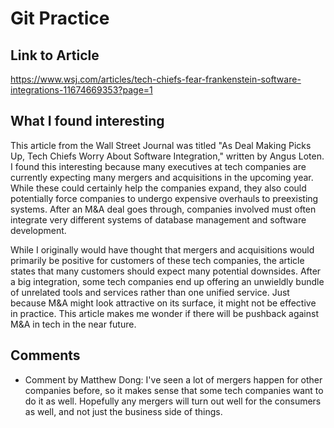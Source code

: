 # Git Practice

## Link to Article
<https://www.wsj.com/articles/tech-chiefs-fear-frankenstein-software-integrations-11674669353?page=1>

## What I found interesting
This article from the Wall Street Journal was titled "As Deal Making Picks Up, Tech Chiefs Worry About Software Integration," written by Angus Loten. I found this interesting because many executives at tech companies are currently expecting many mergers and acquisitions in the upcoming year. While these could certainly help the companies expand, they also could potentially force companies to undergo expensive overhauls to preexisting systems. After an M&A deal goes through, companies involved must often integrate very different systems of database management and software development.

While I originally would have thought that mergers and acquisitions would primarily be positive for customers of these tech companies, the article states that many customers should expect many potential downsides. After a big integration, some tech companies end up offering an unwieldly bundle of unrelated tools and services rather than one unified service. Just because M&A might look attractive on its surface, it might not be effective in practice. This article makes me wonder if there will be pushback against M&A in tech in the near future.


## Comments
* Comment by Matthew Dong: I've seen a lot of mergers happen for other companies before, so it makes sense that some tech companies want to do it as well. Hopefully any mergers will turn out well for the consumers as well, and not just the business side of things.